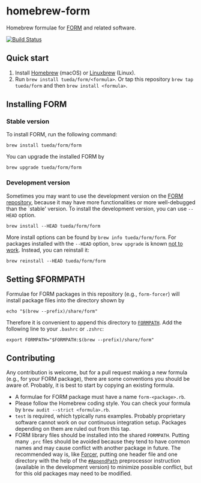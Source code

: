 homebrew-form
=============

Homebrew formulae for [FORM](https://www.nikhef.nl/~form/) and related software.

[![Build Status](https://travis-ci.org/tueda/homebrew-form.svg?branch=master)](https://travis-ci.org/tueda/homebrew-form)

Quick start
-----------

1. Install [Homebrew](https://brew.sh/) (macOS) or
   [Linuxbrew](http://linuxbrew.sh/) (Linux).
2. Run `brew install tueda/form/<formula>`. Or tap this repository
   `brew tap tueda/form` and then `brew install <formula>`.

Installing FORM
---------------

### Stable version

To install FORM, run the following command:
```
brew install tueda/form/form
```
You can upgrade the installed FORM by
```
brew upgrade tueda/form/form
```

### Development version

Sometimes you may want to use the development version on
the [FORM repository](https://github.com/vermaseren/form), because it may have
more functionalities or more well-debugged than the \`stable\' version.
To install the development version, you can use `--HEAD` option.
```
brew install --HEAD tueda/form/form
```
More install options can be found by `brew info tueda/form/form`.
For packages installed with the `--HEAD` option, `brew upgrade` is known
[not to work](https://github.com/Homebrew/legacy-homebrew/issues/13197).
Instead, you can reinstall it:
```
brew reinstall --HEAD tueda/form/form
```

Setting $FORMPATH
-----------------

Formulae for FORM packages in this repository (e.g., `form-forcer`) will
install package files into the directory shown by
```
echo "$(brew --prefix)/share/form"
```
Therefore it is convenient to append this directory to
[`FORMPATH`](https://www.nikhef.nl/~form/maindir/documentation/reference/online/online.html#145).
Add the following line to your `.bashrc` or `.zshrc`:
```
export FORMPATH="$FORMPATH:$(brew --prefix)/share/form"
```

Contributing
------------
Any contribution is welcome, but for a pull request making a new formula (e.g.,
for your FORM package), there are some conventions you should be aware of.
Probably, it is best to start by copying an existing formula.

- A formulae for FORM package must have a name `form-<package>.rb`.
- Please follow the Homebrew coding style.
  You can check your formula by `brew audit --strict <formula>.rb`.
- `test` is required, which typically runs examples. Probably proprietary
  software cannot work on our continuous integration setup.
  Packages depending on them are ruled out from this tap.
- FORM library files should be installed into the shared `FORMPATH`.
  Putting many `.prc` files should be avoided because they tend to have common
  names and may cause conflict with another package in future.
  The recommended way is, like [Forcer](https://github.com/benruijl/forcer),
  putting one header file and one directory with the help of the
  [`#AppendPath`](https://github.com/vermaseren/form/commit/29c1794c7d47b7d20e33a323492a224586f00fb9)
  preprocessor instruction (available in the development version) to minimize
  possible conflict, but for this old packages may need to be modified.
